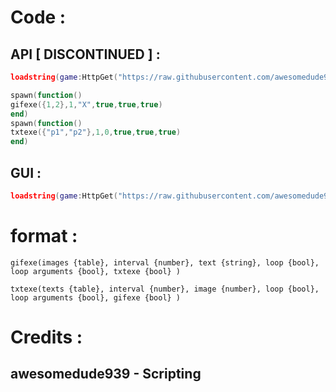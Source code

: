 # Code :

## API [ DISCONTINUED ] : 
```lua
loadstring(game:HttpGet("https://raw.githubusercontent.com/awesomedude939/rate_my_avatar/main/main", true))()

spawn(function()
gifexe({1,2},1,"X",true,true,true)
end)
spawn(function()
txtexe({"p1","p2"},1,0,true,true,true)
end)
```
## GUI :
```lua
loadstring(game:HttpGet("https://raw.githubusercontent.com/awesomedude939/rate_my_avatar/main/RateMyAvatar-V3.lua"))()
```


# format :

```
gifexe(images {table}, interval {number}, text {string}, loop {bool}, loop arguments {bool}, txtexe {bool} )
```
``` 
txtexe(texts {table}, interval {number}, image {number}, loop {bool}, loop arguments {bool}, gifexe {bool} )
```

# Credits :

## awesomedude939 - Scripting
